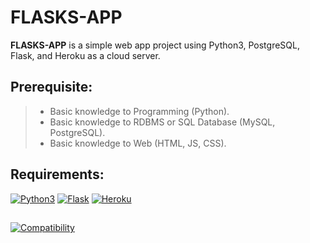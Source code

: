 # FLASKS-APP
<p><b>FLASKS-APP</b> is a simple web app project using Python3, PostgreSQL, Flask, and Heroku as a cloud server. </p>

## Prerequisite:
> * Basic knowledge to Programming (Python).
> * Basic knowledge to RDBMS or SQL Database (MySQL, PostgreSQL).
> * Basic knowledge to Web (HTML, JS, CSS).

## Requirements:
[![Python3](https://www.python.org/static/img/python-logo.png)](https://www.python.org/downloads/)
[![Flask](http://flask.pocoo.org/static/logo.png)](http://flask.pocoo.org/)
[![Heroku](https://www3.assets.heroku.com/assets/logo-purple-08fb38cebb99e3aac5202df018eb337c5be74d5214768c90a8198c97420e4201.svg)](https://www.heroku.com/)
##
[![Compatibility](https://img.shields.io/badge/python-3-brightgreen.svg)](https://github.com/mboy1011/flasks-app.git)